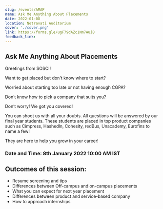 ```yaml
---
slug: /events/AMAP
name: Ask Me Anything About Placements
date: 2022-01-08
location: Netravati Auditorium
cover: './cover.png'
link: https://forms.gle/ugF79dAZc1Nm7Aui8
feedback_link: 
---
```


## Ask Me Anything About Placements

Greetings from SOSC!!

Want to get placed but don't know where to start? 

Worried about starting too late or not having enough CGPA? 

Don’t know how to pick a company that suits you?

Don’t worry! We got you covered!

You can shoot us with all your doubts. All questions will be answered by our final year students. These students are placed in top product companies such as Cimpress, Hashedln, Cohesity, redBus, Unacademy, Eurofins to name a few!

They are here to help you grow in your career!

### Date and Time: 8th January 2022 10:00 AM IST

## Outcomes of this session:
- Resume screening and tips
- Differences between Off-campus and on-campus placements
- What you can expect for next year placement
- Differences between product and service-based company
- How to approach internships